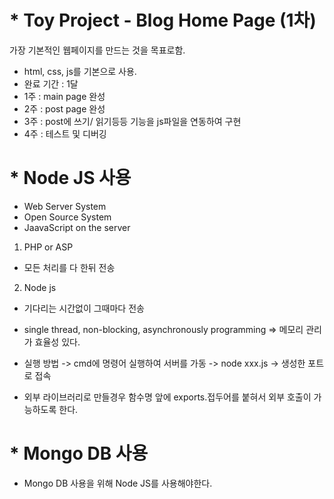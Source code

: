 # * Toy Project - Blog Home Page (1차)

가장 기본적인 웹페이지를 만드는 것을 목표로함.
- html, css, js를 기본으로 사용.
- 완료 기간 : 1달
- 1주 : main page 완성
- 2주 : post page 완성
- 3주 : post에 쓰기/ 읽기등등 기능을 js파일을 연동하여 구현
- 4주 : 테스트 및 디버깅


# * Node JS 사용

- Web Server System
- Open Source System
- JaavaScript on the server

1. PHP or ASP
- 모든 처리를 다 한뒤 전송

2. Node js
- 기다리는 시간없이 그때마다 전송
- single thread, non-blocking, asynchronously programming => 메모리 관리가 효율성 있다.

- 실행 방법
-> cmd에 명령어 실행하여 서버를 가동
-> node xxx.js
-> 생성한 포트로 접속

- 외부 라이브러리로 만들경우 함수명 앞에 exports.접두어를 붙혀서 외부 호출이 가능하도록 한다.

# * Mongo DB 사용
- Mongo DB 사용을 위해 Node JS를 사용해야한다.